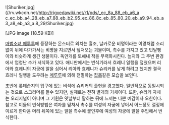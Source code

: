 ![Shuriker.jpg](//rv.wkcdn.net/http://rigvedawiki.net/r1/pds/_ec_8a_88_eb_a6_a
c_ec_bb_a4_28_eb_a7_88_eb_b2_95_ec_86_8c_eb_85_80_20_eb_a9_94_eb_a3_a8_eb_a3_a
8_29/Shuriker.jpg)

[JPG image (18.59 KB)]

[마법소녀 메루루](%EB%A7%88%EB%B2%95%EC%86%8C%EB%85%80%20%EB%A9%94%EB%A3%A8%EB%A3%A8.md)에 등장하는 몬스터로 외치는 흉조, 날카로운 비명이라는 이명처럼 소리없이 뒤에 다가가서는 비명을 지르면서 덮쳐오는 괴물이며,
촉수를 가지고 있고 민달팽이와 비슷하게 생긴 생물이다. 독안개를 토해내 적을 무력화시킨다. 늪지와 그 주변 환경에서 엄청난 수가 서식하고
있다. 애니판에서는 번식기라서 흐레니 일행을 덮쳤으며 리아와 흐레니의 자궁에 알을 심어서 리아와 흐레니가 슈리커를 낳게 하려고 했지만 결국
흐레니 일행을 도우려는 [메루루](%EB%A9%94%EB%A3%A8%EB%A3%A8#s-4.md)에 의해 전멸하는
[잡몹](%EC%9E%A1%EB%AA%B9.md)같은 모습을 보인다.

초반에 롯데습지의 입구에 있는 비석에 슈리커의 출현을 경고했다. 일반적으로 동일시되는 것으로 스크리머를 들수 있지만, 실제로는 전혀 별개의
기체이다. 또한, 슈리커 자체는 오리지널이 아니며 그 기원은 옛날부터 말하는 뒤에 느끼는 나쁜 예감이자 오한이다. 참고로 이들의 번식방법은
여자를 덮쳐서 촉수를 여성의 자궁에 넣어서 어느정도 절정에 이르게 한다음 머리 뒤쪽에 있는 알을 촉수에 붙인후에 여성의 자궁에 알을 주입해서
번식한다.

